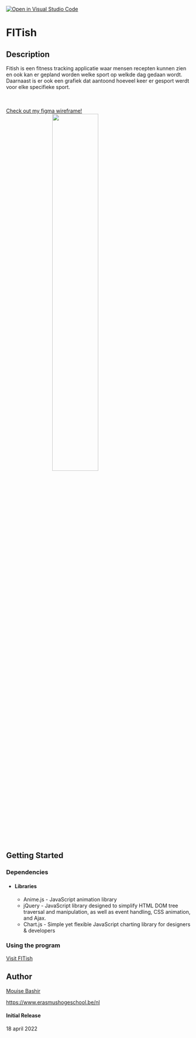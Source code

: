 [![Open in Visual Studio Code](https://classroom.github.com/assets/open-in-vscode-f059dc9a6f8d3a56e377f745f24479a46679e63a5d9fe6f495e02850cd0d8118.svg)](https://classroom.github.com/online_ide?assignment_repo_id=7314745&assignment_repo_type=AssignmentRepo)

<h1>FITish</h1>

<h2>Description</h2>
Fitish is een fitness tracking applicatie waar mensen recepten kunnen zien en ook kan er gepland 
worden welke sport op welkde dag gedaan wordt.
Daarnaast is er ook een grafiek dat aantoond hoeveel keer er gesport werdt voor elke specifieke 
sport.


<br><br>
<a href="https://www.figma.com/file/mWg7TJ1Faf0fYVxNrQtHMq/FITish?node-id=19%3A53">Check out my figma wireframe! <br>
<img src="https://user-images.githubusercontent.com/74969971/163742585-979b67e5-1206-45e9-861b-939a0a10e388.png" style="display: block;
  margin-left: auto;
  margin-right: auto;
  width: 50%;"></img>
  </a>
<br><br>
<h2>Getting Started</h2>
<h3>Dependencies</h3>
<ul>
  <li><h4>Libraries</h4></li>
    <ul>
      <li>Anime.js - JavaScript animation library</li>
      <li>jQuery - JavaScript library designed to simplify HTML DOM tree traversal and manipulation, as well as event handling, CSS animation, and Ajax. </li>
      <li>Chart.js - Simple yet flexible JavaScript charting library for designers & developers</li>
    </ul>
</ul>
<h3>Using the program</h3>

<a href="https://ehb-ti.github.io/dynamicweb-eindwerkstuk-mouise1111/">Visit FITish</a>

<h2>Author</h2>
<a href="mailto:mouise.bashir@student.ehb.be">Mouise Bashir</a>
</br>

https://www.erasmushogeschool.be/nl

<h4>Initial Release</h4>
18 april 2022

